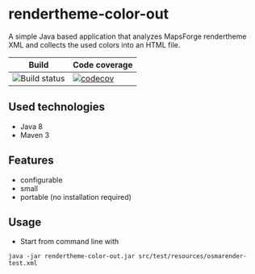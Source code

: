 # rendertheme-color-out
A simple Java based application that analyzes MapsForge rendertheme XML and collects the used colors into an HTML file.

| Build                                                        | Code coverage                                                |
| ------------------------------------------------------------ | ------------------------------------------------------------ |
| ![Build status](https://travis-ci.org/szrnka-peter/rendertheme-color-out.svg?branch=main) | [![codecov](https://codecov.io/gh/szrnka-peter/rendertheme-color-out/branch/main/graph/badge.svg)](https://codecov.io/gh/szrnka-peter/rendertheme-color-out) |

## Used technologies
- Java 8
- Maven 3

## Features
- configurable
- small
- portable (no installation required)

## Usage
- Start from command line with
```
java -jar rendertheme-color-out.jar src/test/resources/osmarender-test.xml
```
